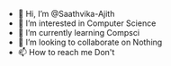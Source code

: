 - 👋 Hi, I’m @Saathvika-Ajith
- 👀 I’m interested in Computer Science
- 🌱 I’m currently learning Compsci
- 💞️ I’m looking to collaborate on Nothing
- 📫 How to reach me Don't

<!---
Saathvika-Ajith/Saathvika-Ajith is a ✨ special ✨ repository because its `README.md` (this file) appears on your GitHub profile.
You can click the Preview link to take a look at your changes.
--->
